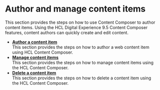 # Author and manage content items

This section provides the steps on how to use Content Composer to author content items. Using the HCL Digital Experience 9.5 Content Composer features, content authors can quickly create and edit content.

-   **[Author a content item](../usage/author_content_items)**  
This section provides the steps on how to author a web content item using HCL Content Composer.
-   **[Manage content items](../usage/manage_content_items)**  
This section provides the steps on how to manage content items using the HCL Content Composer.
-   **[Delete a content item](../usage/delete_content_items)**  
This section provides the steps on how to delete a content item using the HCL Content Composer.


